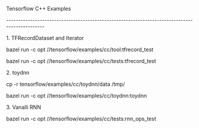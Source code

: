 <p>Tensorflow C++ Examples</p>
<p>----------------------------------------------------------------------------------------------</p>
<p>1. TFRecordDataset and Iterator</p>
<p>bazel run -c opt //tensorflow/examples/cc/tool:tfrecord_test</p>
<p>bazel run -c opt //tensorflow/examples/cc/tests:tfrecord_test</p>

<p>2. toydnn</p>
<p>cp -r tensorflow/examples/cc/toydnn/data /tmp/</p>
<p>bazel run -c opt //tensorflow/examples/cc/toydnn:toydnn</p>

<p>3. Vanalli RNN</p>
<p>bazel run -c opt //tensorflow/examples/cc/tests:rnn_ops_test</p>

